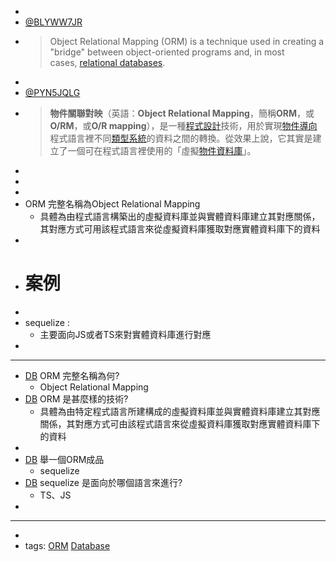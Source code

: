 - 
- [@BLYWW7JR](<@BLYWW7JR.md>)
- > Object Relational Mapping (ORM) is a technique used in creating a "bridge" between object-oriented programs and, in most cases, [relational databases](https://www.freecodecamp.org/news/what-is-a-relational-database-rdbms-definition/).
- 
- [@PYN5JQLG](<@PYN5JQLG.md>)
- > **物件關聯對映**（英語：**Object Relational Mapping**，簡稱**ORM**，或**O/RM**，或**O/R mapping**），是一種[程式設計](https://zh.m.wikipedia.org/wiki/%E7%A8%8B%E5%BC%8F%E8%A8%AD%E8%A8%88)技術，用於實現[物件導向](https://zh.m.wikipedia.org/wiki/%E7%89%A9%E4%BB%B6%E5%B0%8E%E5%90%91)程式語言裡不同[類型系統](https://zh.m.wikipedia.org/wiki/%E9%A1%9E%E5%9E%8B%E7%B3%BB%E7%B5%B1)的資料之間的轉換。從效果上說，它其實是建立了一個可在程式語言裡使用的「虛擬[物件資料庫](https://zh.m.wikipedia.org/wiki/%E7%89%A9%E4%BB%B6%E8%B3%87%E6%96%99%E5%BA%AB)」。
- 
- 
- 
- ORM 完整名稱為Object Relational Mapping
    - 具體為由程式語言構築出的虛擬資料庫並與實體資料庫建立其對應關係，其對應方式可用該程式語言來從虛擬資料庫獲取對應實體資料庫下的資料
- 
- # 案例
- 
- sequelize :
    - 主要面向JS或者TS來對實體資料庫進行對應
- 
- ---
- [DB](<DB.md>) ORM 完整名稱為何?
    - Object Relational Mapping
- [DB](<DB.md>) ORM 是甚麼樣的技術?
    - 具體為由特定程式語言所建構成的虛擬資料庫並與實體資料庫建立其對應關係，其對應方式可由該程式語言來從虛擬資料庫獲取對應實體資料庫下的資料
- 
- [DB](<DB.md>) 舉一個ORM成品
    - sequelize
- [DB](<DB.md>) sequelize 是面向於哪個語言來進行?
    - TS、JS
- 
- ---
- 
- tags: [ORM](<ORM.md>) [Database](<Database.md>)
